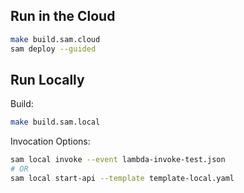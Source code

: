 ## Run in the Cloud

```sh
make build.sam.cloud
sam deploy --guided
```

## Run Locally

Build:
```sh
make build.sam.local
```

Invocation Options:
```sh
sam local invoke --event lambda-invoke-test.json
# OR
sam local start-api --template template-local.yaml
```

